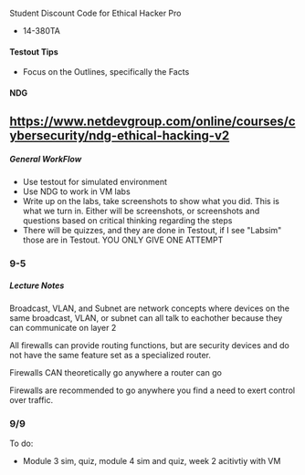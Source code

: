 Student Discount Code for Ethical Hacker Pro
- 14-380TA


#### Testout Tips
- Focus on the Outlines, specifically the Facts 

#### NDG
https://www.netdevgroup.com/online/courses/cybersecurity/ndg-ethical-hacking-v2
- 

##### General WorkFlow
- Use testout for simulated environment
- Use NDG to work in VM labs
- Write up on the labs, take screenshots to show what you did. This is what we turn in. Either will be screenshots, or screenshots and questions based on critical thinking regarding the steps
- There will be quizzes, and they are done in Testout, if I see "Labsim" those are in Testout. YOU ONLY GIVE ONE ATTEMPT

### 9-5
##### Lecture Notes
Broadcast, VLAN, and Subnet are network concepts where devices on the same broadcast, VLAN, or subnet can all talk to eachother because they can communicate on layer 2

All firewalls can provide routing functions, but are security devices and do not have the same feature set as a specialized router.

Firewalls CAN theoretically go anywhere a router can go

Firewalls are recommended to go anywhere you find a need to exert control over traffic.


### 9/9

To do:
- Module 3 sim, quiz, module 4 sim and quiz, week 2 acitivtiy with VM